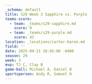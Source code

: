 ```yaml
---
_schema: default
title: S29 Week 3 Sapphire vs. Purple
teams-score:
  - team: _teams/s29-sapphire.md
    score: 0
  - team: _teams/s29-purple.md
    score: 42
location: _locations/carter-baron.md
field: ''
date: 2025-09-21 10:45:00 -0400
season: 29
week: 3
mvp: TJ C, Clay B
game-ball: Michael A, Daniel B
sportsperson: Andy R, Samuel H
---
```

